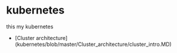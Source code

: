 # kubernetes
this my kubernetes 
- [Cluster architecture] (kubernetes/blob/master/Cluster_architecture/cluster_intro.MD)
